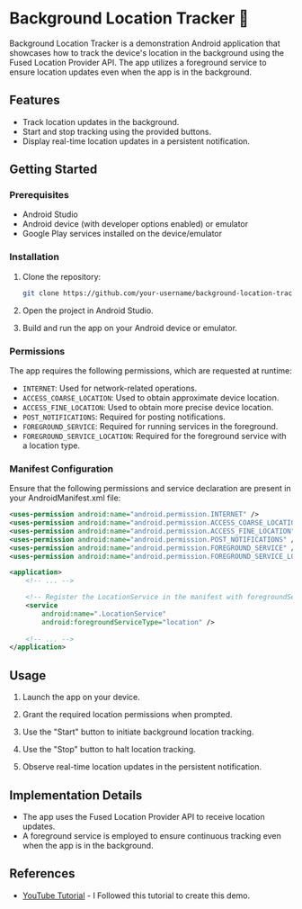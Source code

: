 # Background Location Tracker 👋

Background Location Tracker is a demonstration Android application that showcases how to track the device's location in the background using the Fused Location Provider API. The app utilizes a foreground service to ensure location updates even when the app is in the background.

## Features

- Track location updates in the background.
- Start and stop tracking using the provided buttons.
- Display real-time location updates in a persistent notification.

## Getting Started

### Prerequisites

- Android Studio
- Android device (with developer options enabled) or emulator
- Google Play services installed on the device/emulator

### Installation

1. Clone the repository:

   ```bash
   git clone https://github.com/your-username/background-location-tracker.git
   ```

2. Open the project in Android Studio.

3. Build and run the app on your Android device or emulator.

### Permissions

The app requires the following permissions, which are requested at runtime:

- `INTERNET`: Used for network-related operations.
- `ACCESS_COARSE_LOCATION`: Used to obtain approximate device location.
- `ACCESS_FINE_LOCATION`: Used to obtain more precise device location.
- `POST_NOTIFICATIONS`: Required for posting notifications.
- `FOREGROUND_SERVICE`: Required for running services in the foreground.
- `FOREGROUND_SERVICE_LOCATION`: Required for the foreground service with a location type.

### Manifest Configuration

Ensure that the following permissions and service declaration are present in your AndroidManifest.xml file:

```xml
<uses-permission android:name="android.permission.INTERNET" />
<uses-permission android:name="android.permission.ACCESS_COARSE_LOCATION" />
<uses-permission android:name="android.permission.ACCESS_FINE_LOCATION" />
<uses-permission android:name="android.permission.POST_NOTIFICATIONS" />
<uses-permission android:name="android.permission.FOREGROUND_SERVICE" />
<uses-permission android:name="android.permission.FOREGROUND_SERVICE_LOCATION" />

<application>
    <!-- ... -->

    <!-- Register the LocationService in the manifest with foregroundServiceType="location" -->
    <service
        android:name=".LocationService"
        android:foregroundServiceType="location" />
        
    <!-- ... -->
</application>
```

## Usage

1. Launch the app on your device.

2. Grant the required location permissions when prompted.

3. Use the "Start" button to initiate background location tracking.

4. Use the "Stop" button to halt location tracking.

5. Observe real-time location updates in the persistent notification.

## Implementation Details

- The app uses the Fused Location Provider API to receive location updates.
- A foreground service is employed to ensure continuous tracking even when the app is in the background.

## References

- [YouTube Tutorial](https://youtu.be/YZL-_XJSClc?si=YWrIiUvIyXZovvUM) - I Followed this tutorial to create this demo.
